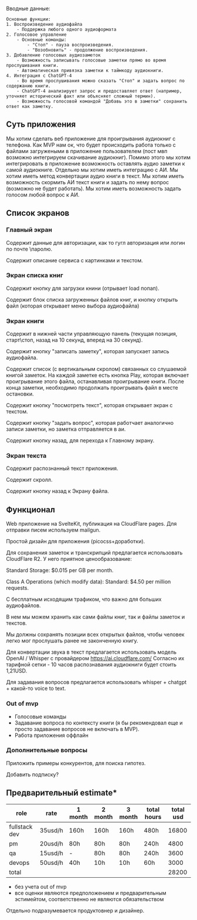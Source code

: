 Вводные данные:
```
Основные функции:
1. Воспроизведение аудиофайла
    - Поддержка любого одного аудиоформата
2. Голосовое управление
    - Основные команды:
        - "Стоп" - пауза воспроизведения.
        - "Возобновить" - продолжение воспроизведения.
3. Добавление голосовых аудиозаметок
    - Возможность записывать голосовые заметки прямо во время прослушивания книги.
    - Автоматическая привязка заметки к таймкоду аудиокниги.
4. Интеграция с ChatGPT-4    
    - Во время прослушивания можно сказать "Стоп" и задать вопрос по содержанию книги.
    - ChatGPT-4 анализирует запрос и предоставляет ответ (например, уточняет исторический факт или объясняет сложный термин).
    - Возможность голосовой командой "Добавь это в заметки" сохранить ответ как заметку.
```

## Суть приложения
Мы хотим сделать веб приложение для проигрывания аудиокниг с телефона. Как MVP нам ок, что будет происходить работа только с файлами загружеными в приложение пользователем (пост мвп возможно интегрируем скачивание аудиокниг). Помимо этого мы хотим интегрировать в приложение возможность оставлять аудио заметки к самой аудиокниге. Отдельно мы хотим иметь интеграцию с АИ. Мы хотим иметь метод конвертации аудио книги в текст. Мы хотим иметь возможность скормить АИ текст книги и задать по нему вопрос (возможно не будет работать). Мы хотим иметь возможность задать голосом любой вопрос к АИ.
## Список экранов
### Главный экран
Содержит данные для авторизации, как то гугл авторизация или логин по почте \паролю.

Содержит описание сервиса с картинками и текстом.

### Экран списка книг
Содержит кнопку для загрузки книни (отрывает load попап).

Содержит блок списка загруженных файлов книг, и кнопку открыть файл (которая открывает меню выбора аудиофайла)
### Экран книги
Содержит в нижней части управляющую панель (текущая позиция, старт\стоп, назад на 10 секунд, вперед на 30 секунд).

Содержит кнопку "записать заметку", которая запускает запись аудиофайла.

Содержит список (с вертикальным скролом) связанных со слушаемой книгой заметок. На каждой заметке есть кнопка Play, которая включает проигрывание этого файла, останавливая проигрывание книги. После конца заметки, необходимо продолжать проигрывать файл в месте остановки.

Содержит кнопку "посмотреть текст", которая открывает экран с текстом.

Содержит кнопку "задать вопрос", которая работчает аналогично записи заметки, но заметка отправляется в аи.

Содержит кнопку назад, для перехода к Главному экрану.

### Экран текста
Содержит распознанный текст приложения.

Содержит скролл.

Содержит кнопку назад к Экрану файла.

## Функционал
Web приложение на SvelteKit, публикация на CloudFlare pages. Для отправки писем используем mailgun.

Простой дизайн для приложения (picocss+доработки).

Для сохранения заметок и транскрипций предлагается использовать CloudFlare R2. 
У него приятное ценообразование:

Standard Storage: $0.015 per GB per month.

Class A Operations (which modify data): Standard: $4.50 per million requests.

С бесплатным исходящим трафиком, что важно для больших аудиофайлов.

В нем мы можем хранить как сами файлы книг, так и файлы заметок и текстов.

Мы должны сохранять позиции всех открытых файлов, чтобы человек легко мог прослушать ранее не законченную книгу.

Для конвертации звука в текст предлагается использовать модель OpenAI / Whisper с провайдером 
https://ai.cloudflare.com/
Согласно их тарифной сетки - 10 часов распознавания аудиокниги будет стоить 1,21USD.

Для задавания вопросов предлагается использовать whisper + chatgpt + какой-то voice to text.

### Out of mvp
- Голосовые команды
- Задавание вопроса по контексту книги (я бы рекомендовал еще и просто задавание вопросов не включать в MVP).
- Работа приложения оффлайн

### Дополнительные вопросы
Приложить примеры конкурентов, для поиска гипотез.

Добавить подписку? 

## Предварительный estimate*

| role          | rate    | 1 month | 2 month | 3 month | total hours | total usd |
| ------------- | ------- | ------- | ------- | ------- | ----------- | --------- |
| fullstack dev | 35usd/h | 160h    | 160h    | 160h    | 480h        | 16800     |
| pm            | 20usd/h | 80h     | 80h     | 80h     | 240h        | 4800      |
| qa            | 15usd/h | -       | 80h     | 80h     | 240h        | 3600      |
| devops        | 50usd/h | 40h     | 10h     | 10h     | 60h         | 3000      |
| total         |         |         |         |         |             | 28200     |
 * без учета out of mvp
 * все оценки являются предположением и предварительным эстимейтом, соответственно не являются обязательством
 
Отдельно подразумевается продуктовнер и дизайнер.